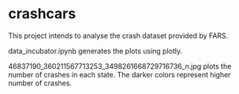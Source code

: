 # crashcars
This project intends to analyse the crash dataset provided by FARS.

data_incubator.ipynb generates the plots using plotly.

46837190_360211567713253_3498261668729716736_n.jpg plots the number of crashes in each state. The darker colors represent higher number of crashes.
